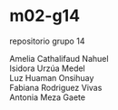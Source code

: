 # m02-g14
repositorio grupo 14

Amelia Cathalifaud Nahuel<br>
Isidora Urzúa Medel<br>
Luz Huaman Onsihuay<br>
Fabiana Rodriguez Vivas<br>
Antonia Meza Gaete<br>